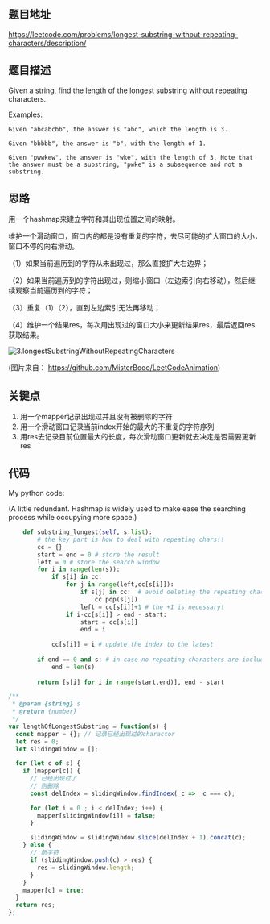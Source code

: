 ## 题目地址
https://leetcode.com/problems/longest-substring-without-repeating-characters/description/

## 题目描述
Given a string, find the length of the longest substring without repeating characters.

Examples:
```
Given "abcabcbb", the answer is "abc", which the length is 3.

Given "bbbbb", the answer is "b", with the length of 1.

Given "pwwkew", the answer is "wke", with the length of 3. Note that the answer must be a substring, "pwke" is a subsequence and not a substring.
```
## 思路

用一个hashmap来建立字符和其出现位置之间的映射。

维护一个滑动窗口，窗口内的都是没有重复的字符，去尽可能的扩大窗口的大小，窗口不停的向右滑动。

（1）如果当前遍历到的字符从未出现过，那么直接扩大右边界；

（2）如果当前遍历到的字符出现过，则缩小窗口（左边索引向右移动），然后继续观察当前遍历到的字符；

（3）重复（1）（2），直到左边索引无法再移动；

（4）维护一个结果res，每次用出现过的窗口大小来更新结果res，最后返回res获取结果。

![3.longestSubstringWithoutRepeatingCharacters](../assets/3.longestSubstringWithoutRepeatingCharacters.gif)

(图片来自： https://github.com/MisterBooo/LeetCodeAnimation)

## 关键点

1. 用一个mapper记录出现过并且没有被删除的字符
2. 用一个滑动窗口记录当前index开始的最大的不重复的字符序列
3. 用res去记录目前位置最大的长度，每次滑动窗口更新就去决定是否需要更新res

## 代码

My python code:

(A little redundant. Hashmap is widely used to make ease the searching process while occupying more space.)

```python
    def substring_longest(self, s:list):  
        # the key part is how to deal with repeating chars!!
        cc = {}
        start = end = 0 # store the result
        left = 0 # store the search window
        for i in range(len(s)):
            if s[i] in cc:  
                for j in range(left,cc[s[i]]):        
                    if s[j] in cc:  # avoid deleting the repeating chars twice
                        cc.pop(s[j]) 
                    left = cc[s[i]]+1 # the +1 is necessary!
                if i-cc[s[i]] > end - start:                
                    start = cc[s[i]]
                    end = i
                
            cc[s[i]] = i # update the index to the latest   
       
        if end == 0 and s: # in case no repeating characters are included.
            end = len(s)
                
        return [s[i] for i in range(start,end)], end - start  
```        
      
```js
/**
 * @param {string} s
 * @return {number}
 */
var lengthOfLongestSubstring = function(s) {
  const mapper = {}; // 记录已经出现过的charactor
  let res = 0;
  let slidingWindow = [];

  for (let c of s) {
    if (mapper[c]) {
      // 已经出现过了
      // 则删除
      const delIndex = slidingWindow.findIndex(_c => _c === c);

      for (let i = 0 ; i < delIndex; i++) {
        mapper[slidingWindow[i]] = false;
      }

      slidingWindow = slidingWindow.slice(delIndex + 1).concat(c);
    } else {
      // 新字符
      if (slidingWindow.push(c) > res) {
        res = slidingWindow.length;
      }
    }
    mapper[c] = true;
  }
  return res;
};
```
